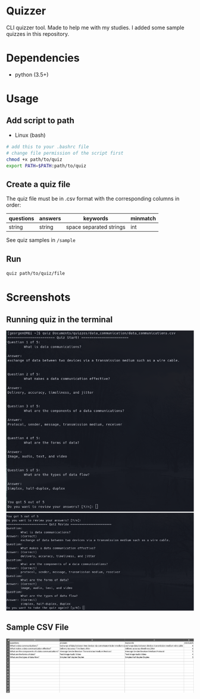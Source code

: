 # Quizzer
CLI quizzer tool. Made to help me with my studies. I added some sample quizzes in this repository.

# Dependencies
* python (3.5+)

# Usage
## Add script to path
- Linux (bash)
```bash
# add this to your .bashrc file
# change file permission of the script first
chmod +x path/to/quiz
export PATH=$PATH:path/to/quiz
```
## Create a quiz file
The quiz file must be in .csv format with the corresponding columns in order:

| questions     |    answers    |        keywords         |    minmatch   |
| ------------- | ------------- | ----------------------- | ------------- | 
| string        | string        | space separated strings | int           |

See quiz samples in `/sample`

## Run
```bash
quiz path/to/quiz/file
```
# Screenshots
## Running quiz in the terminal
![Quiz](./img/sample-sc.png "Running quiz in terminal")
![Review](./img/sample-sc1.png "Running quiz in terminal")

## Sample CSV File
![CSV](./img/sample-csv.png "Sample CSV file")


